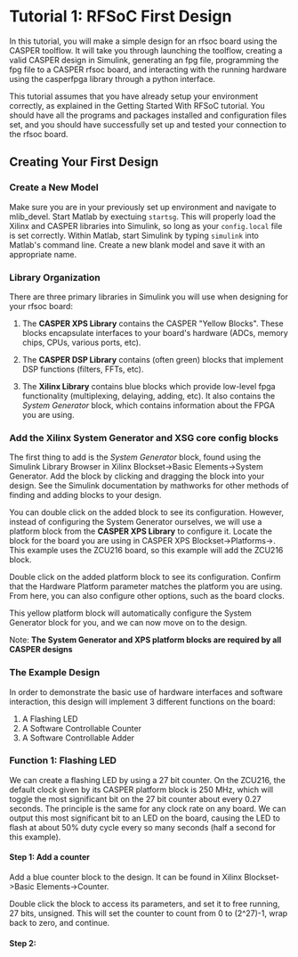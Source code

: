 # Tutorial 1: RFSoC First Design

In this tutorial, you will make a simple design for an rfsoc board using the CASPER toolflow.
It will take you through launching the toolflow, creating a valid CASPER design in Simulink,
generating an fpg file, programming the fpg file to a CASPER rfsoc board, and interacting with
the running hardware using the casperfpga library through a python interface.

This tutorial assumes that you have already setup your environment correctly, as explained in the
Getting Started With RFSoC tutorial. You should have all the programs and packages installed and 
configuration files set, and you should have successfully set up and tested your connection to the rfsoc board.

## Creating Your First Design
### Create a New Model
Make sure you are in your previously set up environment and navigate to mlib_devel.
Start Matlab by exectuing `startsg`. This will properly load the Xilinx and CASPER libraries into Simulink, so
long as your `config.local` file is set correctly. Within Matlab, start Simulink by typing `simulink` into
Matlab's command line. Create a new blank model and save it with an appropriate name.

### Library Organization

There are three primary libraries in Simulink you will use when designing for your rfsoc board:

1. The **CASPER XPS Library** contains the CASPER "Yellow Blocks". These blocks encapsulate interfaces to
your board's hardware (ADCs, memory chips, CPUs, various ports, etc).

2. The **CASPER DSP Library** contains (often green) blocks that implement DSP functions (filters, FFTs, etc).

3. The **Xilinx Library** contains blue blocks which provide low-level fpga functionality (multiplexing,
delaying, adding, etc). It also contains the *System Generator* block, which contains information about the FPGA
you are using.

### Add the Xilinx System Generator and XSG core config blocks
The first thing to add is the *System Generator* block, found using the Simulink Library Browser 
in Xilinx Blockset->Basic Elements->System Generator. Add the block by clicking and dragging the 
block into your design. See the Simulink documentation by mathworks for other methods of finding and adding 
blocks to your design.

You can double click on the added block to see its configuration. However, instead of configuring the System
Generator ourselves, we will use a platform block from the **CASPER XPS Library** to configure it. Locate the block for the
board you are using in CASPER XPS Blockset->Platforms-><your platform>. This example uses the ZCU216 board, so
this example will add the ZCU216 block.

Double click on the added platform block to see its configuration. Confirm that the Hardware Platform parameter matches
the platform you are using. From here, you can also configure other options, such as the board clocks.

This yellow platform block will automatically configure the System Generator block for you, and we can now move on to
the design.

Note: **The System Generator and XPS platform blocks are required by all CASPER designs**

### The Example Design
In order to demonstrate the basic use of hardware interfaces and software interaction, this design will implement 3 
different functions on the board:

1. A Flashing LED
2. A Software Controllable Counter
3. A Software Controllable Adder

### Function 1: Flashing LED
We can create a flashing LED by using a 27 bit counter. On the ZCU216, the default clock given by its CASPER platform
block is 250 MHz, which will toggle the most significant bit on the 27 bit counter about every 0.27 seconds. The 
principle is the same for any clock rate on any board. We can output this most significant bit to an LED on the board,
causing the LED to flash at about 50% duty cycle every so many seconds (half a second for this example).

#### Step 1: Add a counter
Add a blue counter block to the design. It can be found in Xilinx Blockset->Basic Elements->Counter.

Double click the block to access its parameters, and set it to free running, 27 bits, unsigned. This will set the
counter to count from 0 to (2^27)-1, wrap back to zero, and continue.

#### Step 2:



